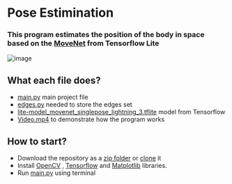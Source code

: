 # Pose Estimination
<h3>This program estimates the position of the body in space based on the <a href="https://mediapipe.dev/">MoveNet</a> from Tensorflow Lite</h3>

![image](https://github.com/sleepwallking/pose-estimination/blob/main/readme.gif)

<h2>What each file does?</h2>
<ul type="square">
  <li><a href="https://github.com/sleepwallking/pose-estimination/blob/main/main.py">main.py</a> main project file</li>
  <li><a href="https://github.com/sleepwallking/pose-estimination/blob/main/edges.py">edges.py</a> needed to store the edges set</li>
  <li><a href="https://github.com/sleepwallking/pose-estimination/blob/main/lite-model_movenet_singlepose_lightning_3.tflite">lite-model_movenet_singlepose_lightning_3.tflite</a> model from Tensorflow</li>
  <li><a href="https://github.com/sleepwallking/pose-estimination/blob/main/Video.mp4">Video.mp4</a> to demonstrate how the program works</li>
</ul>

<h2>How to start?</h2>
<ul type="square">
  <li>Download the repository as a <a href="https://github.com/sleepwallking/pose-estimination">zip folder</a> or <a href="https://github.com/sleepwallking/pose-estimination.git">clone</a> it</li>
  <li>Install <a href="https://opencv.org/">OpenCV</a> , <a href="https://www.tensorflow.org/">Tensorflow</a> and <a href="https://matplotlib.org/">Matplotlib</a> libraries.</li>
  <li>Run <a href="https://github.com/sleepwallking/pose-estimination/blob/main/main.py">main.py</a> using terminal</li>
</ul>
